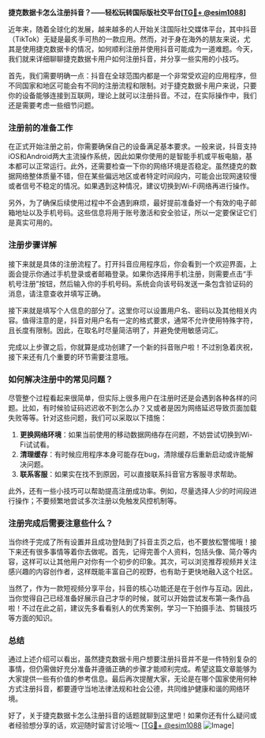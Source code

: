 **捷克数据卡怎么注册抖音？——轻松玩转国际版社交平台[[TG💪+ @esim1088](https://t.me/s/esim1088)]**

近年来，随着全球化的发展，越来越多的人开始关注国际社交媒体平台，其中抖音（TikTok）无疑是最炙手可热的一款应用。然而，对于身在海外的朋友来说，尤其是使用捷克数据卡的情况，如何顺利注册并使用抖音可能成为一道难题。今天，我们就来详细聊聊捷克数据卡用户如何注册抖音，并分享一些实用的小技巧。

首先，我们需要明确一点：抖音在全球范围内都是一个非常受欢迎的应用程序，但不同国家和地区可能会有不同的注册流程和限制。对于捷克数据卡用户来说，只要你的设备能够连接到互联网，理论上就可以注册抖音。不过，在实际操作中，我们还是需要考虑一些细节问题。

### 注册前的准备工作

在正式开始注册之前，你需要确保自己的设备满足基本要求。一般来说，抖音支持iOS和Android两大主流操作系统，因此如果你使用的是智能手机或平板电脑，基本都可以正常运行。此外，还需要检查一下你的网络环境是否稳定。虽然捷克的数据网络整体质量不错，但在某些偏远地区或者特定时间段内，可能会出现网速较慢或者信号不稳定的情况。如果遇到这种情况，建议切换到Wi-Fi网络再进行操作。

另外，为了确保后续使用过程中不会遇到麻烦，最好提前准备好一个有效的电子邮箱地址以及手机号码。这些信息将用于账号激活和安全验证，所以一定要保证它们是真实可用的。

### 注册步骤详解

接下来就是具体的注册流程了。打开抖音应用程序后，你会看到一个欢迎界面，上面会提示你通过手机登录或者邮箱登录。如果你选择用手机注册，则需要点击“手机号注册”按钮，然后输入你的手机号码。系统会向该号码发送一条包含验证码的消息，请注意查收并填写正确。

接下来就是填写个人信息的部分了。这里你可以设置用户名、密码以及其他相关内容。值得注意的是，抖音对用户名有一定的格式要求，通常不允许使用特殊字符，且长度有限制。因此，在取名时尽量简洁明了，并避免使用敏感词汇。

完成以上步骤之后，你就算是成功创建了一个新的抖音账户啦！不过别急着庆祝，接下来还有几个重要的环节需要注意哦。

### 如何解决注册中的常见问题？

尽管整个过程看起来很简单，但实际上很多用户在注册时还是会遇到各种各样的问题。比如，有时候验证码迟迟收不到怎么办？又或者是因为网络延迟导致页面加载失败等等。针对这些问题，我们可以采取以下措施：

1. **更换网络环境**：如果当前使用的移动数据网络存在问题，不妨尝试切换到Wi-Fi试试看。
2. **清理缓存**：有时候应用程序本身可能存在bug，清除缓存后重新启动或许能解决问题。
3. **联系客服**：如果实在找不到原因，可以直接联系抖音官方客服寻求帮助。

此外，还有一些小技巧可以帮助提高注册成功率。例如，尽量选择人少的时间段进行操作；不要频繁地尝试多次注册以免触发风控机制等。

### 注册完成后需要注意些什么？

当你终于完成了所有设置并且成功登陆到了抖音主页之后，也不要放松警惕哦！接下来还有很多事情等着你去做呢。首先，记得完善个人资料，包括头像、简介等内容，这样可以让其他用户对你有一个初步的印象。其次，可以浏览推荐视频并关注感兴趣的内容创作者，这样既能丰富自己的视野，也有助于更快地融入这个社区。

当然了，作为一款短视频分享平台，抖音的核心功能还是在于创作与互动。因此，当你觉得自己已经准备好展示自己才华的时候，就可以开始尝试发布第一条作品啦！不过在此之前，建议先多看看别人的优秀案例，学习一下拍摄手法、剪辑技巧等方面的知识。

### 总结

通过上述介绍可以看出，虽然捷克数据卡用户想要注册抖音并不是一件特别复杂的事情，但仍需做好充分准备并遵循正确的步骤才能顺利完成。希望这篇文章能够为大家提供一些有价值的参考信息。最后再次提醒大家，无论是在哪个国家使用何种方式注册抖音，都要遵守当地法律法规和社会公德，共同维护健康和谐的网络环境。

好了，关于捷克数据卡怎么注册抖音的话题就聊到这里吧！如果你还有什么疑问或者经验想分享的话，欢迎随时留言讨论哦～ [[TG💪+ @esim1088](https://t.me/s/esim1088) ![Image](https://i.postimg.cc/4NQfJmqS/Snipaste-2025-05-13-00-14-12.png)]